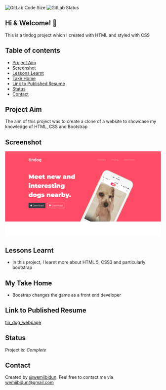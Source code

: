 
![GitLab Code Size](https://img.shields.io/github/languages/code-size/wemiibidun/tin_dog_project)
![GitLab Status](https://flat.badgen.net/github/status/micromatch/micromatch)

## Hi & Welcome! 👋

This is a tindog project which I created with HTML and styled with CSS


## Table of contents
* [Project Aim](#project-aim)
* [Screenshot](#screenshot)
* [Lessons Learnt](#lessons-learnt)
* [Take Home](#my-take-home)
* [Link to Published Resume](#link-to-published-portfolio)
* [Status](#status)
* [Contact](#contact)


## Project Aim
The aim of this project was to create a clone of a website to showcase my knowledge of HTML, CSS and Bootstrap

## Screenshot
![Sample image](https://github.com/wemiibidun/tin_dog_project/blob/master/tin_dog.png)


## Lessons Learnt

- In this project, I learnt more about HTML 5, CSS3 and particularly bootstrap


## My Take Home

- Boostrap changes the game as a front end developer


## Link to Published Resume

[tin_dog_webpage](https://wemiibidun.github.io/tin_dog_project/)


## Status
Project is: _Complete_

## Contact
Created by [@wemiibidun](https://twitter.com/wemiibidun/). Feel free to contact me via wemiibidun@gmail.com
